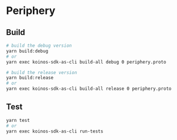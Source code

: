 # Periphery

## Build
```sh
# build the debug version
yarn build:debug
# or
yarn exec koinos-sdk-as-cli build-all debug 0 periphery.proto 

# build the release version
yarn build:release
# or
yarn exec koinos-sdk-as-cli build-all release 0 periphery.proto 
```

## Test
```sh
yarn test
# or
yarn exec koinos-sdk-as-cli run-tests
```